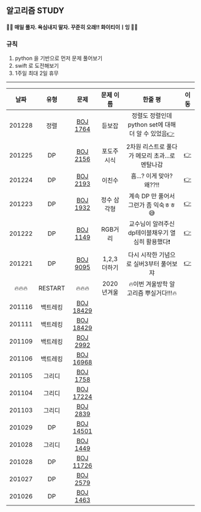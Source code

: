 ## 알고리즘 STUDY



#### 🙋‍♀️ 매일 풀자. 욕심내지 말자. 꾸준히 오래!! 화이티이ㅣ잉 🙋‍♀️  ####



### 규칙 
1. python 을 기반으로 먼저 문제 풀어보기
2. swift 로 도전해보기
3. 1주일 최대 2일 휴무


----------------


|날짜|유형|문제|문제 이름|한줄 평|이동|
|:--------:|:--------:|:-----------:|:-----------:|:-------------------------------:|:-----:|
|201228|정렬|[BOJ 1764](https://www.acmicpc.net/problem/1764)|듣보잡|정렬도 정렬인데 python set에 대해 더 알 수 있었음[👉]()
|201225|DP|[BOJ 2156](https://www.acmicpc.net/problem/2156)|포도주 시식|2차원 리스트로 풀다가 메모리 초과...로 멘탈나감|[👉](https://github.com/SongSeoYoung/algorithm/tree/master/BOJ/%5BBOJ%5D2156)
|201224|DP|[BOJ 2193](https://www.acmicpc.net/problem/2193)|이친수|흠...? 이게 맞아? 왜??!! |[👉](https://github.com/SongSeoYoung/algorithm/tree/master/BOJ/%5BBOJ%5D2193)
|201223|DP|[BOJ 1932](https://www.acmicpc.net/problem/1149)|정수 삼각형|계속 DP 만 풀어서그런가 좀 익숙ㅎㅎ😅|[👉](https://github.com/SongSeoYoung/algorithm/tree/master/BOJ/%5BBOJ%5D1932)
|201222|DP|[BOJ 1149](https://www.acmicpc.net/problem/1149)|RGB거리|교수님이 알려주신 dp테이블채우기 열심히 활용했다❗️|[👉](https://github.com/SongSeoYoung/algorithm/tree/master/BOJ/%5BBOJ%5D1149)
|201221|DP|[BOJ 9095](https://www.acmicpc.net/problem/9095)|1,2,3 더하기| 다시 시작한 기념으로 실버3부터 풀어보쟈 |[👉](https://github.com/SongSeoYoung/algorithm/tree/master/BOJ/%5BBOJ%5D9095)
|🔥🔥🔥| RESTART| 🔥🔥🔥 |2020년겨울|🔥이번 겨울방학 알고리즘 뿌실거다!!!🔥|
|201116|백트레킹|[BOJ 18429](https://www.acmicpc.net/problem/18429)
|201111|백트레킹|[BOJ 18429](https://www.acmicpc.net/problem/18429)
|201109|백트레킹|[BOJ 2992](https://www.acmicpc.net/problem/2992)
|201106|백트레킹|[BOJ 16968](https://www.acmicpc.net/problem/16968)
|201105|그리디|[BOJ 1758](https://www.acmicpc.net/problem/1758)
|201104|그리디|[BOJ 17224](https://www.acmicpc.net/problem/17224)
|201103|그리디|[BOJ 2839](https://www.acmicpc.net/problem/2839)
|201029|DP|[BOJ 14501](https://www.acmicpc.net/problem/14501)
|201028|그리디|[BOJ 1449](https://www.acmicpc.net/problem/1449)
|201028|DP|[BOJ 11726](https://www.acmicpc.net/problem/11726)
|201027|DP|[BOJ 2579](https://www.acmicpc.net/problem/2579)
|201026|DP|[BOJ 1463](https://www.acmicpc.net/problem/1463)